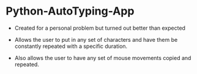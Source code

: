 # Python-AutoTyping-App
- Created for a personal problem but turned out better than expected

- Allows the user to put in any set of characters and have them be constantly repeated with a specific duration.

- Also allows the user to have any set of mouse movements copied and repeated.
